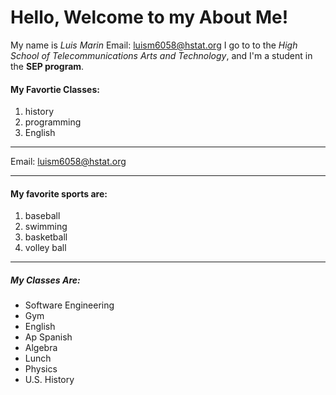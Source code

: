 # Hello, Welcome to my About Me!
My name is _Luis Marin_
Email: luism6058@hstat.org
I go to to the *_High School of Telecommunications Arts and Technology_*, and I'm a student in the **SEP program**.  
#### My Favortie Classes: 
1. history 
2. programming 
3. English

---
Email: [luism6058@hstat.org](https://sites.google.com/a/hstat.org/11sep1516/)

---
#### My favorite sports are: 
1. baseball 
2. swimming 
3. basketball 
4. volley ball 

---
##### My Classes Are:
* Software Engineering
* Gym
* English
* Ap Spanish
* Algebra
* Lunch
* Physics
* U.S. History